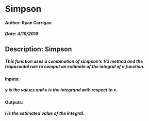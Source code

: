 # Simpson

#### Author: Ryan Carrigan
##### Date: 4/19/2019

## Description: Simpson
##### This function uses a combination of simpson's 1/3 method and the trapazoidal rule to comput an estimate of the integral of a function. 
#### Inputs:
##### y is the values and x is the integrand with respect to x.
#### Outputs: 
##### I is the estimated value of the integral.
